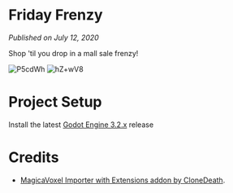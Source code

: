 # Friday Frenzy
*Published on July 12, 2020*

Shop 'til you drop in a mall sale frenzy!

![P5cdWh](https://github.com/NoodleSushi/Friday-Frenzy/assets/34954180/3c4be47e-5879-443b-bca3-53ff81d3647c)
![hZ+wV8](https://github.com/NoodleSushi/Friday-Frenzy/assets/34954180/a75f78b7-e2a7-4c06-8dbb-f3c44befcf77)

# Project Setup
Install the latest [Godot Engine 3.2.x](https://godotengine.org/download/archive/3.2.3-stable/) release

# Credits
- [MagicaVoxel Importer with Extensions addon by CloneDeath](https://github.com/CloneDeath/MagicaVoxel-Importer-with-Extensions).
